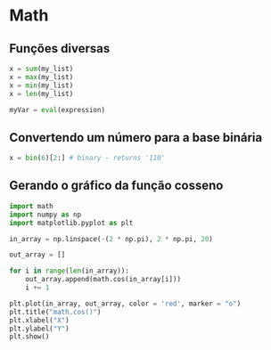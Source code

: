 # Math

## Funções diversas

~~~python
x = sum(my_list)
x = max(my_list)
x = min(my_list)
x = len(my_list)
~~~

~~~python
myVar = eval(expression)
~~~

## Convertendo um número para a base binária

~~~python
x = bin(6)[2:] # binary - returns '110'
~~~

## Gerando o gráfico da função cosseno

~~~python
import math
import numpy as np
import matplotlib.pyplot as plt

in_array = np.linspace(-(2 * np.pi), 2 * np.pi, 20)

out_array = []

for i in range(len(in_array)):
    out_array.append(math.cos(in_array[i]))
    i += 1

plt.plot(in_array, out_array, color = 'red', marker = "o")
plt.title("math.cos()")
plt.xlabel("X")
plt.ylabel("Y")
plt.show()
~~~
